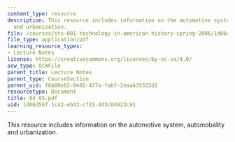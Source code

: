 ```yaml
---
content_type: resource
description: This resource includes information on the automotive system, automobality
  and urbanization.
file: /courses/sts-001-technology-in-american-history-spring-2006/1d66d56f1c42eb43cf154d3c04923c91_04_05.pdf
file_type: application/pdf
learning_resource_types:
- Lecture Notes
license: https://creativecommons.org/licenses/by-nc-sa/4.0/
ocw_type: OCWFile
parent_title: Lecture Notes
parent_type: CourseSection
parent_uid: f6b00e62-0e82-477a-fabf-2eaa435322d1
resourcetype: Document
title: 04_05.pdf
uid: 1d66d56f-1c42-eb43-cf15-4d3c04923c91
---
```

This resource includes information on the automotive system, automobality and urbanization.